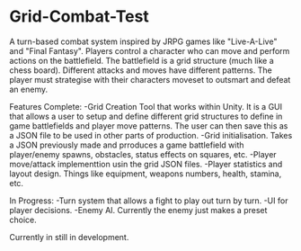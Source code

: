 # Grid-Combat-Test
A turn-based combat system inspired by JRPG games like "Live-A-Live" and "Final Fantasy". Players control a character who can move and perform actions on the battlefield. The battlefield is a grid structure (much like a chess board). Different attacks and moves have different patterns. The player must strategise with their characters moveset to outsmart and defeat an enemy. 

Features Complete:
-Grid Creation Tool that works within Unity. It is a GUI that allows a user to setup and define different grid structures to define in game battlefields and player move patterns. The user can then save this as a JSON file to be used in other parts of production.
-Grid initialisation. Takes a JSON previously made and prroduces a game battlefield with player/enemy spawns, obstacles, status effects on squares, etc.
-Player move/attack implementtion usin the grid JSON files.
-Player statistics and layout design. Things like equipment, weapons numbers, health, stamina, etc.

In Progress:
-Turn system that allows a fight to play out turn by turn.
-UI for player decisions.
-Enemy AI. Currently the enemy just makes a preset choice.

Currently in still in development.
